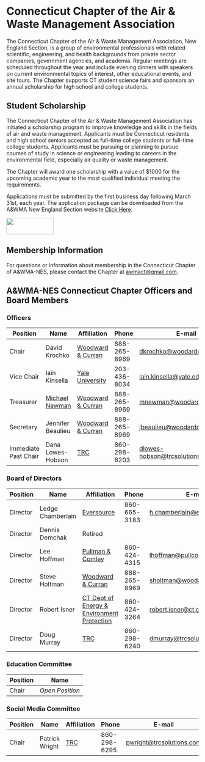 # Connecticut Chapter of the Air & Waste Management Association

The Connecticut Chapter of the Air & Waste Management Association, New England Section, is a group of environmental professionals with related scientific, engineering, and health backgrounds from private sector companies, government agencies, and academia.  Regular meetings are scheduled throughout the year and include evening dinners with speakers on current environmental topics of interest, other educational events, and site tours.   The Chapter supports CT student science fairs and sponsors an annual scholarship for high school and college students. 

## Student Scholarship

The Connecticut Chapter of the Air & Waste Management Association has initiated a scholarship program to improve knowledge and skills in the fields of air and waste management. Applicants must be Connecticut residents and high school seniors accepted as full-time college students or full-time college students. Applicants must be pursuing or planning to pursue courses of study in science or engineering leading to careers in the environmental field, especially air quality or waste management.

The Chapter will award one scholarship with a value of $1000 for the upcoming academic year to the most qualified individual meeting the requirements.

Applications must be submitted by the first business day following March 31st, each year. The application package can be downloaded from the A&WMA New England Section website [Click Here](http://www.awmanewengland.org/Documents/CT%20Chapter/CT%20AWMA%20Scholarship%20Application.pdf).

<a href="https://www.linkedin.com/groups/5156530"><img src="http://www.awmanewengland.org/Web%20Page%20Images/Linked%20in%20Logo.png" width="124" height="43" /></a>

## Membership Information

For questions or information about membership in the Connecticut Chapter of A&WMA-NES, please contact the Chapter at awmact@gmail.com.

## A&WMA-NES Connecticut Chapter Officers and Board Members

### Officers

| Position | Name          | Affiliation | Phone | E-mail |
| -------- | ------------- | ----------- | ----- | ------ |
| Chair    | David Krochko | [Woodward & Curran](http://www.woodardcurran.com/) | 888-265-8969 | dkrochko@woodardcurran.com |
| Vice Chair | Iain Kinsella | [Yale University](https://www.yale.edu/) | 203-436-8034 | iain.kinsella@yale.edu |
| Treasurer | [Michael Newman](https://www.linkedin.com/in/michael-newman-82481722/) | [Woodward & Curran](http://www.woodardcurran.com/) | 888-265-8969 | mnewman@woodardcurran.com |
| Secretary | Jennifer Beaulieu | [Woodward & Curran](http://www.woodardcurran.com/) | 888-265-8969 | jbeaulieu@woodardcurran.com |
| Immediate Past Chair | Dana Lowes-Hobson | [TRC](http://www.trcsolutions.com/) | 860-298-6203 | dlowes-hobson@trcsolutions.com |

### Board of Directors

| Position | Name              | Affiliation | Phone | E-mail |
| -------- | ----------------- | ----------- | ----- | ------ |
| Director | Ledge Chamberlain | [Eversource](https://www.eversource.com/content/) | 860-665-3183 | h.chamberlain@eversource.com |
| Director | Dennis Demchak    | Retired     |       |        |
| Director | Lee Hoffman       | [Pullman & Comley](http://www.pullcom.com/) | 860-424-4315 | lhoffman@pullcom.com |
| Director | Steve Holtman     | [Woodward & Curran](http://www.woodardcurran.com/) | 888-265-8969 | sholtman@woodardcurran.com |
| Director | Robert Isner      | [CT Dept of Energy & Environment Protection](http://www.ct.gov/deep/) | 860-424-3264 | robert.isner@ct.gov |
| Director | Doug Murray       | [TRC](http://www.trcsolutions.com/) | 860-298-6240 | dmurray@trcsolutions.com |

### Education Committee

| Position | Name |
| -------- | ---- |
| Chair    | *Open Position*|

### Social Media Committee

| Position | Name              | Affiliation | Phone | E-mail |
| -------- | ----------------- | ----------- | ----- | ------ |
| Chair    | Patrick Wright    | [TRC](http://www.trcsolutions.com/) | 860-298-6295 | pwright@trcsolutions.com |
